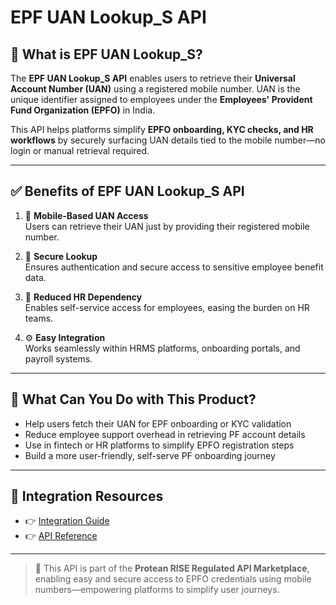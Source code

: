 # EPF UAN Lookup_S API

## 📘 What is EPF UAN Lookup_S?

The **EPF UAN Lookup_S API** enables users to retrieve their **Universal Account Number (UAN)** using a registered mobile number. UAN is the unique identifier assigned to employees under the **Employees' Provident Fund Organization (EPFO)** in India.

This API helps platforms simplify **EPFO onboarding, KYC checks, and HR workflows** by securely surfacing UAN details tied to the mobile number—no login or manual retrieval required.

---

## ✅ Benefits of EPF UAN Lookup_S API

1. 📲 **Mobile-Based UAN Access**  
   Users can retrieve their UAN just by providing their registered mobile number.

2. 🔐 **Secure Lookup**  
   Ensures authentication and secure access to sensitive employee benefit data.

3. 🤝 **Reduced HR Dependency**  
   Enables self-service access for employees, easing the burden on HR teams.

4. ⚙️ **Easy Integration**  
   Works seamlessly within HRMS platforms, onboarding portals, and payroll systems.

---

## 💼 What Can You Do with This Product?

- Help users fetch their UAN for EPF onboarding or KYC validation  
- Reduce employee support overhead in retrieving PF account details  
- Use in fintech or HR platforms to simplify EPFO registration steps  
- Build a more user-friendly, self-serve PF onboarding journey

---

## 🔗 Integration Resources

- 👉 [Integration Guide](https://docs.risewithprotean.io/146/integration-guide)  
- 👉 [API Reference](https://docs.risewithprotean.io/146/api-reference)

---

> 📌 This API is part of the **Protean RISE Regulated API Marketplace**, enabling easy and secure access to EPFO credentials using mobile numbers—empowering platforms to simplify user journeys.
